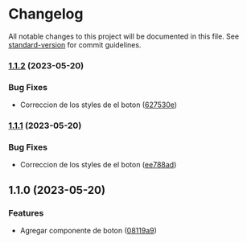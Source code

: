 # Changelog

All notable changes to this project will be documented in this file. See [standard-version](https://github.com/conventional-changelog/standard-version) for commit guidelines.

### [1.1.2](https://github.com/johnandrade18/sky-design-system/compare/v1.1.1...v1.1.2) (2023-05-20)


### Bug Fixes

* Correccion de los styles de el boton ([627530e](https://github.com/johnandrade18/sky-design-system/commit/627530e4371a1310c4194a3678cff95c8467a4bf))

### [1.1.1](https://github.com/johnandrade18/sky-design-system/compare/v1.1.0...v1.1.1) (2023-05-20)


### Bug Fixes

* Correccion de los styles de el boton ([ee788ad](https://github.com/johnandrade18/sky-design-system/commit/ee788ad40f56c857383997bc50ec0b1fa608a5fc))

## 1.1.0 (2023-05-20)


### Features

* Agregar componente de boton ([08119a9](https://github.com/johnandrade18/sky-design-system/commit/08119a99d09f288d030488d3a66e201bc3603fe4))

